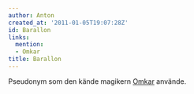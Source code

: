 ```yaml
---
author: Anton
created_at: '2011-01-05T19:07:28Z'
id: Barallon
links:
  mention:
  - Omkar
title: Barallon
---
```


Pseudonym som den kände magikern [Omkar] använde.

  [Omkar]: Omkar

